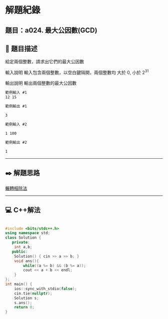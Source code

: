 # 解題紀錄

## 題目：a024. 最大公因數(GCD)

## 📙 題目描述

給定兩個整數，請求出它們的最大公因數


輸入說明
輸入包含兩個整數，以空白鍵隔開，兩個整數均 大於 0, 小於 $2^{31}$

輸出說明
輸出兩個整數的最大公因數

```txt
範例輸入 #1   
12 15

範例輸出 #1 

3
```

```txt
範例輸入 #2
   
1 100

範例輸出 #2

1
```

---

## ✒️ 解題思路

[輾轉相除法](https://zh.wikipedia.org/zh-tw/%E8%BC%BE%E8%BD%89%E7%9B%B8%E9%99%A4%E6%B3%95)

---

## 💻 C++解法

```cpp

#include <bits/stdc++.h>
using namespace std;
class Solution {
   private:
    int a,b;
   public:
    Solution() { cin >> a >> b; }
    void ans(){
        while((a %= b) && (b %= a));
        cout << a + b << endl;
    }
};
int main() {
    ios::sync_with_stdio(false);
    cin.tie(nullptr);
    Solution s;
    s.ans();
    return 0;
}
```
